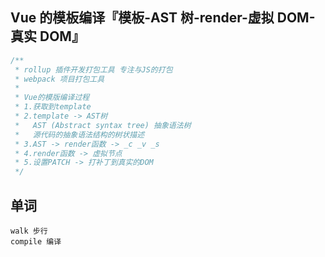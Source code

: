 ## Vue 的模板编译『模板-AST 树-render-虚拟 DOM-真实 DOM』

```ts
/**
 * rollup 插件开发打包工具 专注与JS的打包
 * webpack 项目打包工具
 *
 * Vue的模版编译过程
 * 1.获取到template
 * 2.template -> AST树
 *   AST (Abstract syntax tree) 抽象语法树
 *   源代码的抽象语法结构的树状描述
 * 3.AST -> render函数 -> _c _v _s
 * 4.render函数 -> 虚拟节点
 * 5.设置PATCH -> 打补丁到真实的DOM
 */
```

## 单词

```pug
walk 步行
compile 编译
```
